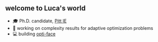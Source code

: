 ## welcome to Luca's world

- 🎓 Ph.D. candidate, [Pitt IE](https://www.engineering.pitt.edu/departments/industrial/people/phd-students/)
- 🔭 working on complexity results for adaptive optimization problems
- 💻 building [opti-face](https://github.com/lucawrabetz/opti-face)

